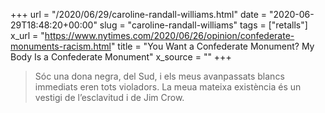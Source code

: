 +++
url = "/2020/06/29/caroline-randall-williams.html"
date = "2020-06-29T18:48:20+00:00"
slug = "caroline-randall-williams"
tags = ["retalls"]
x_url = "https://www.nytimes.com/2020/06/26/opinion/confederate-monuments-racism.html"
title = "You Want a Confederate Monument? My Body Is a Confederate Monument"
x_source = ""
+++


> Sóc una dona negra, del Sud, i els meus avanpassats blancs immediats eren tots violadors. La meua mateixa existència és un vestigi de l’esclavitud i de Jim Crow.
